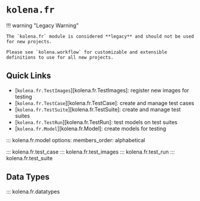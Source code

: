 # `kolena.fr`

!!! warning "Legacy Warning"

    The `kolena.fr` module is considered **legacy** and should not be used for new projects.

    Please see `kolena.workflow` for customizable and extensible definitions to use for all new projects.

## Quick Links

- [`kolena.fr.TestImages`][kolena.fr.TestImages]: register new images for testing
- [`kolena.fr.TestCase`][kolena.fr.TestCase]: create and manage test cases
- [`kolena.fr.TestSuite`][kolena.fr.TestSuite]: create and manage test suites
- [`kolena.fr.TestRun`][kolena.fr.TestRun]: test models on test suites
- [`kolena.fr.Model`][kolena.fr.Model]: create models for testing

::: kolena.fr.model
    options:
      members_order: alphabetical

::: kolena.fr.test_case
::: kolena.fr.test_images
::: kolena.fr.test_run
::: kolena.fr.test_suite

## Data Types

::: kolena.fr.datatypes
